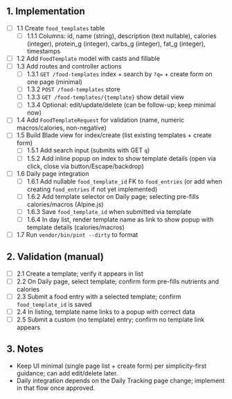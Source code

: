 ## 1. Implementation
- [ ] 1.1 Create `food_templates` table
  - [ ] 1.1.1 Columns: id, name (string), description (text nullable), calories (integer), protein_g (integer), carbs_g (integer), fat_g (integer), timestamps
- [ ] 1.2 Add `FoodTemplate` model with casts and fillable
- [ ] 1.3 Add routes and controller actions
  - [ ] 1.3.1 `GET /food-templates` index + search by `?q=` + create form on one page (minimal)
  - [ ] 1.3.2 `POST /food-templates` store
  - [ ] 1.3.3 `GET /food-templates/{template}` show detail view
  - [ ] 1.3.4 Optional: edit/update/delete (can be follow-up; keep minimal now)
- [ ] 1.4 Add `FoodTemplateRequest` for validation (name, numeric macros/calories, non-negative)
- [ ] 1.5 Build Blade view for index/create (list existing templates + create form)
  - [ ] 1.5.1 Add search input (submits with GET `q`)
  - [ ] 1.5.2 Add inline popup on index to show template details (open via click, close via button/Escape/backdrop)
- [ ] 1.6 Daily page integration
  - [ ] 1.6.1 Add nullable `food_template_id` FK to `food_entries` (or add when creating `food_entries` if not yet implemented)
  - [ ] 1.6.2 Add template selector on Daily page; selecting pre-fills calories/macros (Alpine.js)
  - [ ] 1.6.3 Save `food_template_id` when submitted via template
  - [ ] 1.6.4 In day list, render template name as link to show popup with template details (calories/macros)
- [ ] 1.7 Run `vendor/bin/pint --dirty` to format

## 2. Validation (manual)
- [ ] 2.1 Create a template; verify it appears in list
- [ ] 2.2 On Daily page, select template; confirm form pre-fills nutrients and calories
- [ ] 2.3 Submit a food entry with a selected template; confirm `food_template_id` is saved
- [ ] 2.4 In listing, template name links to a popup with correct data
- [ ] 2.5 Submit a custom (no template) entry; confirm no template link appears

## 3. Notes
- Keep UI minimal (single page list + create form) per simplicity-first guidance; can add edit/delete later.
- Daily integration depends on the Daily Tracking page change; implement in that flow once approved.
